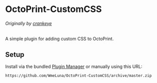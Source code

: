 # OctoPrint-CustomCSS
###### Originally by [crankeye](https://github.com/crankeye/OctoPrint-CustomCSS)
A simple plugin for adding custom CSS to OctoPrint.   

## Setup

Install via the bundled [Plugin Manager](https://docs.octoprint.org/en/master/bundledplugins/pluginmanager.html)
or manually using this URL:

    https://github.com/WmeLuna/OctoPrint-CustomCSS/archive/master.zip
